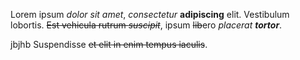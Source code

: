 Lorem ipsum *dolor sit amet*, *consectetur* **adipiscing** elit.
Vestibulum lobortis. ~~Est vehicula rutrum *suscipit*~~, ipsum ~~lib~~ero *placerat **tortor***.
  
  jbjhb
Suspendisse ~~et elit in enim tempus iaculis~~.

